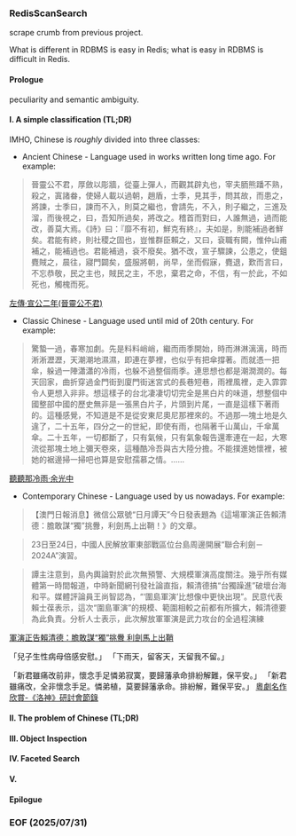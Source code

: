 ### RedisScanSearch

scrape crumb from previous project.

What is different in RDBMS is easy in Redis; what is easy in RDBMS is difficult in Redis. 

#### Prologue
peculiarity and semantic ambiguity. 

#### I. A simple classification (TL;DR)
IMHO, Chinese is *roughly* divided into three classes: 

- Ancient Chinese - Language used in works written long time ago. For example: 
> 晉靈公不君，厚斂以彫牆，從臺上彈人，而觀其辟丸也，宰夫胹熊蹯不熟，殺之，寘諸畚，使婦人載以過朝，趙盾，士季，見其手，問其故，而患之，將諫，士季曰，諫而不入，則莫之繼也，會請先，不入，則子繼之，三進及溜，而後視之，曰，吾知所過矣，將改之。稽首而對曰，人誰無過，過而能改，善莫大焉。《詩》曰：『靡不有初，鮮克有終』，夫如是，則能補過者鮮矣。君能有終，則社稷之固也，豈惟群臣賴之，又曰，袞職有闕，惟仲山甫補之，能補過也。君能補過，袞不廢矣。猶不改，宣子驟諫，公患之，使鉏麑賊之，晨往，寢門闢矣，盛服將朝，尚早，坐而假寐，麑退，歎而言曰，不忘恭敬，民之主也，賊民之主，不忠，棄君之命，不信，有一於此，不如死也，觸槐而死。

[左傳‧宣公二年(晉靈公不君)](https://ctext.org/chun-qiu-zuo-zhuan/xuan-gong/zh)
- Classic Chinese - Language used until mid of 20th century. For example: 
> 驚蟄一過，春寒加劇。先是料料峭峭，繼而雨季開始，時而淋淋漓漓，時而淅淅瀝瀝，天潮潮地濕濕，即連在夢裡，也似乎有把傘撐著。而就憑一把傘，躲過一陣瀟瀟的冷雨，也躲不過整個雨季。連思想也都是潮潤潤的。每天回家，曲折穿過金門街到廈門街迷宮式的長巷短巷，雨裡風裡，走入霏霏令人更想入非非。想這樣子的台北凄凄切切完全是黑白片的味道，想整個中國整部中國的歷史無非是一張黑白片子，片頭到片尾，一直是這樣下著雨的。這種感覺，不知道是不是從安東尼奧尼那裡來的。不過那—塊土地是久違了，二十五年，四分之一的世紀，即使有雨，也隔著千山萬山，千傘萬傘。二十五年，一切都斷了，只有氣候，只有氣象報告還牽連在一起，大寒流從那塊土地上彌天卷來，這種酷冷吾與古大陸分擔。不能撲進她懷裡，被她的裾邊掃一掃吧也算是安慰孺慕之情。……

[聽聽那冷雨‧余光中](https://www.fengtipoeticclub.com/02Fengti/Yuguangzhong/Yuguangzhong-e005.html)
- Contemporary Chinese - Language used by us nowadays. For example: 
> 【澳門日報消息】微信公眾號“日月譚天”今日發表題為《這場軍演正告賴清德：膽敢謀“獨”挑釁，利劍馬上出鞘！》的文章。

> 23日至24日，中國人民解放軍東部戰區位台島周邊開展“聯合利劍－2024A”演習。

> 譚主注意到，島內輿論對於此次無預警、大規模軍演高度關注。幾乎所有媒體第一時間報道，中時新聞網刊發社論直指，賴清德搞“台獨躁進”破壞台海和平。媒體評論員王尚智認為，“‘圍島軍演’比想像中更快出現”。民意代表賴士葆表示，這次“圍島軍演”的規模、範圍相較之前都有所擴大，賴清德要為此負責。分析人士表示，此次解放軍軍演是武力攻台的全過程演練

[軍演正告賴清德：膽敢謀“獨”挑釁 利劍馬上出鞘](https://www.modaily.cn/amucsite/web/index.html#/detail/9904840)


「兒子生性病母倍感安慰。」
「下雨天，留客天，天留我不留。」

「新君雖痛改前非，懷念手足憐弟寂寞，要歸藩承命排紛解難，保平安。」
「新君雖痛改，全非懷念手足。憐弟植，莫要歸藩承命。排紛解，難保平安。」
[粵劇名作欣賞-《洛神》研討會節錄](https://www.edb.gov.hk/attachment/tc/curriculum-development/kla/arts-edu/resources/mus-curri/com_masterwork3.pdf)

#### II. The problem of Chinese (TL;DR)

#### III. Object Inspection 

#### IV. Faceted Search 

#### V. 

#### Epilogue 

### EOF (2025/07/31)
